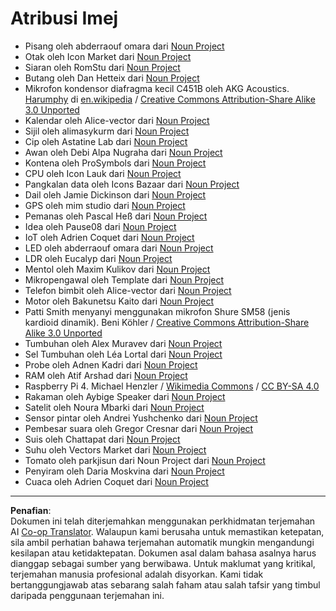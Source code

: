 <!--
CO_OP_TRANSLATOR_METADATA:
{
  "original_hash": "4506d33bbda7acc0ab20980172687090",
  "translation_date": "2025-08-27T22:33:31+00:00",
  "source_file": "attributions.md",
  "language_code": "ms"
}
-->
# Atribusi Imej

* Pisang oleh abderraouf omara dari [Noun Project](https://thenounproject.com)
* Otak oleh Icon Market dari [Noun Project](https://thenounproject.com)
* Siaran oleh RomStu dari [Noun Project](https://thenounproject.com)
* Butang oleh Dan Hetteix dari [Noun Project](https://thenounproject.com)
* Mikrofon kondensor diafragma kecil C451B oleh AKG Acoustics. [Harumphy](https://en.wikipedia.org/wiki/User:Harumphy) di [en.wikipedia](https://en.wikipedia.org/) / [Creative Commons Attribution-Share Alike 3.0 Unported](https://creativecommons.org/licenses/by-sa/3.0/deed.en)
* Kalendar oleh Alice-vector dari [Noun Project](https://thenounproject.com)
* Sijil oleh alimasykurm dari [Noun Project](https://thenounproject.com)
* Cip oleh Astatine Lab dari [Noun Project](https://thenounproject.com)
* Awan oleh Debi Alpa Nugraha dari [Noun Project](https://thenounproject.com)
* Kontena oleh ProSymbols dari [Noun Project](https://thenounproject.com)
* CPU oleh Icon Lauk dari [Noun Project](https://thenounproject.com)
* Pangkalan data oleh Icons Bazaar dari [Noun Project](https://thenounproject.com)
* Dail oleh Jamie Dickinson dari [Noun Project](https://thenounproject.com)
* GPS oleh mim studio dari [Noun Project](https://thenounproject.com)
* Pemanas oleh Pascal Heß dari [Noun Project](https://thenounproject.com)
* Idea oleh Pause08 dari [Noun Project](https://thenounproject.com)
* IoT oleh Adrien Coquet dari [Noun Project](https://thenounproject.com)
* LED oleh abderraouf omara dari [Noun Project](https://thenounproject.com)
* LDR oleh Eucalyp dari [Noun Project](https://thenounproject.com)
* Mentol oleh Maxim Kulikov dari [Noun Project](https://thenounproject.com)
* Mikropengawal oleh Template dari [Noun Project](https://thenounproject.com)
* Telefon bimbit oleh Alice-vector dari [Noun Project](https://thenounproject.com)
* Motor oleh Bakunetsu Kaito dari [Noun Project](https://thenounproject.com)
* Patti Smith menyanyi menggunakan mikrofon Shure SM58 (jenis kardioid dinamik). Beni Köhler / [Creative Commons Attribution-Share Alike 3.0 Unported](https://creativecommons.org/licenses/by-sa/3.0/deed.en)
* Tumbuhan oleh Alex Muravev dari [Noun Project](https://thenounproject.com)
* Sel Tumbuhan oleh Léa Lortal dari [Noun Project](https://thenounproject.com)
* Probe oleh Adnen Kadri dari [Noun Project](https://thenounproject.com)
* RAM oleh Atif Arshad dari [Noun Project](https://thenounproject.com)
* Raspberry Pi 4. Michael Henzler / [Wikimedia Commons](https://commons.wikimedia.org/wiki/Main_Page) / [CC BY-SA 4.0](https://creativecommons.org/licenses/by-sa/4.0/)
* Rakaman oleh Aybige Speaker dari [Noun Project](https://thenounproject.com)
* Satelit oleh Noura Mbarki dari [Noun Project](https://thenounproject.com)
* Sensor pintar oleh Andrei Yushchenko dari [Noun Project](https://thenounproject.com)
* Pembesar suara oleh Gregor Cresnar dari [Noun Project](https://thenounproject.com)
* Suis oleh Chattapat dari [Noun Project](https://thenounproject.com)
* Suhu oleh Vectors Market dari [Noun Project](https://thenounproject.com)
* Tomato oleh parkjisun dari Noun Project dari [Noun Project](https://thenounproject.com)
* Penyiram oleh Daria Moskvina dari [Noun Project](https://thenounproject.com)
* Cuaca oleh Adrien Coquet dari [Noun Project](https://thenounproject.com)

---

**Penafian**:  
Dokumen ini telah diterjemahkan menggunakan perkhidmatan terjemahan AI [Co-op Translator](https://github.com/Azure/co-op-translator). Walaupun kami berusaha untuk memastikan ketepatan, sila ambil perhatian bahawa terjemahan automatik mungkin mengandungi kesilapan atau ketidaktepatan. Dokumen asal dalam bahasa asalnya harus dianggap sebagai sumber yang berwibawa. Untuk maklumat yang kritikal, terjemahan manusia profesional adalah disyorkan. Kami tidak bertanggungjawab atas sebarang salah faham atau salah tafsir yang timbul daripada penggunaan terjemahan ini.